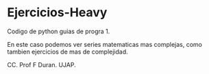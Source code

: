 # Ejercicios-Heavy

Codigo de python guias de progra 1.

En este caso podemos ver series matematicas mas complejas, como tambien ejercicios de mas de complejidad.

CC. Prof F Duran. UJAP.

